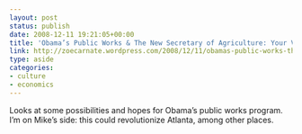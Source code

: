 ```yaml
---
layout: post
status: publish
date: 2008-12-11 19:21:05+00:00
title: 'Obama’s Public Works & The New Secretary of Agriculture: Your Voice Matters! « zoecarnate'
link: http://zoecarnate.wordpress.com/2008/12/11/obamas-public-works-the-new-secretary-of-agriculture-your-voice-matters/
type: aside
categories:
- culture
- economics
---
```


Looks at some possibilities and hopes for Obama’s public works program. I’m on Mike’s side: this could revolutionize Atlanta, among other places.
